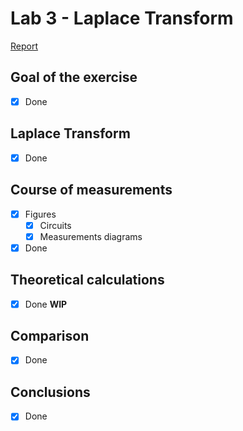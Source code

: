 # Lab 3 - Laplace Transform

[Report](Latex/section3_lab3.pdf)

## Goal of the exercise
- [x] Done
## Laplace Transform
- [x] Done
## Course of measurements
- [x] Figures
  - [x] Circuits
  - [x] Measurements diagrams
- [x] Done
## Theoretical calculations
- [x] Done **WIP**
## Comparison
- [x] Done
## Conclusions
- [x] Done
